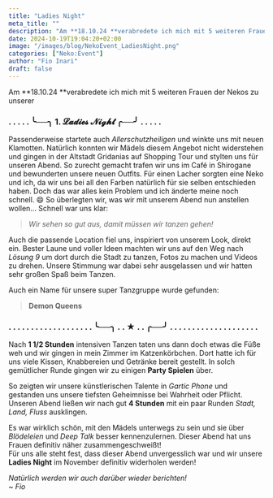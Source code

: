 ```yaml
---
title: "Ladies Night"
meta_title: ""
description: "Am **18.10.24 **verabredete ich mich mit 5 weiteren Frauen der Nekos zu unserer"
date: 2024-10-19T19:04:20+02:00
image: "/images/blog/NekoEvent_LadiesNight.png"
categories: ["Neko:Event"]
author: "Fio Inari"
draft: false
---
```



Am **18.10.24 **verabredete ich mich mit 5 weiteren Frauen der Nekos zu unserer

### . . . . . ╰──╮ **1.** 𝓛𝓪𝓭𝓲𝓮𝓼 𝓝𝓲𝓰𝓱𝓽 ╭──╯ . . . . .

Passenderweise startete auch *Allerschutzheiligen* und winkte uns mit neuen Klamotten.
Natürlich konnten wir Mädels diesem Angebot nicht widerstehen und gingen in der Altstadt Gridanias auf Shopping Tour und stylten uns für unseren Abend.
So zurecht gemacht trafen wir uns im Café in Shirogane und bewunderten unsere neuen Outfits. Für einen Lacher sorgten eine Neko und ich, da wir uns bei all den Farben natürlich für sie selben entschieden haben. Doch das war alles kein Problem und ich änderte meine noch schnell. 😄 
So überlegten wir, was wir mit unserem Abend nun anstellen wollen...
Schnell war uns klar:

> *Wir sehen so gut aus, damit müssen wir tanzen gehen!*

Auch die passende Location fiel uns, inspiriert von unserem Look, direkt ein.
Bester Laune und voller Ideen machten wir uns auf den Weg nach *Lösung 9* um dort durch die Stadt zu tanzen, Fotos zu machen und Videos zu drehen.
Unsere Stimmung war dabei sehr ausgelassen und wir hatten sehr großen Spaß beim Tanzen.

Auch ein Name für unsere super Tanzgruppe wurde gefunden:

> **Demon Queens**

### . . . . . . . . . .  . . . . . . . . . ╰──╮ . . ★ . . ╭──╯ . . . . . . . . . . . . . . . . . . . .

Nach **1 1/2 Stunden** intensiven Tanzen taten uns dann doch etwas die Füße weh und wir gingen in mein Zimmer im Katzenkörbchen.
Dort hatte ich für uns viele Kissen, Knabbereien und Getränke bereit gestellt.
In solch gemütlicher Runde gingen wir zu einigen **Party Spielen** über.

So zeigten wir unsere künstlerischen Talente in *Gartic Phone* und gestanden uns unsere tiefsten Geheimnisse bei Wahrheit oder Pflicht.
Unseren Abend ließen wir nach gut **4 Stunden** mit ein paar Runden *Stadt, Land, Fluss* ausklingen.

Es war wirklich schön, mit den Mädels unterwegs zu sein und sie über *Blödeleien* und *Deep Talk* besser kennenzulernen. 
Dieser Abend hat uns Frauen definitiv näher zusammengeschweißt!  
Für uns alle steht fest, dass dieser Abend unvergesslich war und wir unsere **Ladies Night** im November definitiv widerholen werden!

*Natürlich werden wir auch darüber wieder berichten!*  
*~ Fio*